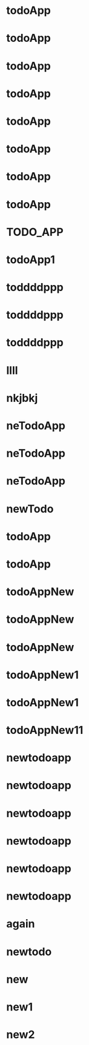 # todoApp
# todoApp
# todoApp
# todoApp
# todoApp
# todoApp
# todoApp
# todoApp
# TODO_APP
# todoApp1
# toddddppp
# toddddppp
# toddddppp
# llll
# nkjbkj
# neTodoApp
# neTodoApp
# neTodoApp
# newTodo
# todoApp
# todoApp
# todoAppNew
# todoAppNew
# todoAppNew
# todoAppNew1
# todoAppNew1
# todoAppNew11
# newtodoapp
# newtodoapp
# newtodoapp
# newtodoapp
# newtodoapp
# newtodoapp
# again
# newtodo
# new
# new1
# new2
